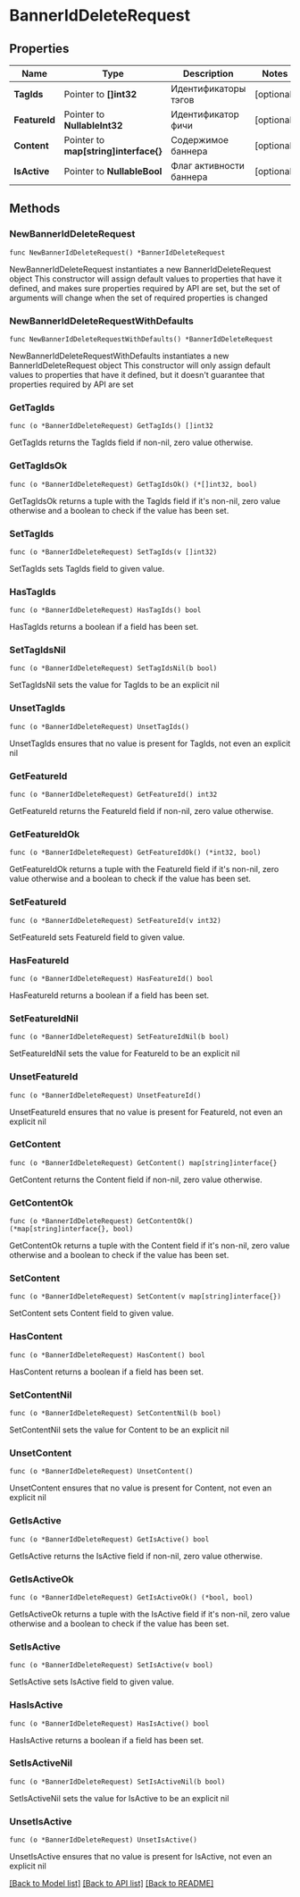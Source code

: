 # BannerIdDeleteRequest

## Properties

Name | Type | Description | Notes
------------ | ------------- | ------------- | -------------
**TagIds** | Pointer to **[]int32** | Идентификаторы тэгов | [optional] 
**FeatureId** | Pointer to **NullableInt32** | Идентификатор фичи | [optional] 
**Content** | Pointer to **map[string]interface{}** | Содержимое баннера | [optional] 
**IsActive** | Pointer to **NullableBool** | Флаг активности баннера | [optional] 

## Methods

### NewBannerIdDeleteRequest

`func NewBannerIdDeleteRequest() *BannerIdDeleteRequest`

NewBannerIdDeleteRequest instantiates a new BannerIdDeleteRequest object
This constructor will assign default values to properties that have it defined,
and makes sure properties required by API are set, but the set of arguments
will change when the set of required properties is changed

### NewBannerIdDeleteRequestWithDefaults

`func NewBannerIdDeleteRequestWithDefaults() *BannerIdDeleteRequest`

NewBannerIdDeleteRequestWithDefaults instantiates a new BannerIdDeleteRequest object
This constructor will only assign default values to properties that have it defined,
but it doesn't guarantee that properties required by API are set

### GetTagIds

`func (o *BannerIdDeleteRequest) GetTagIds() []int32`

GetTagIds returns the TagIds field if non-nil, zero value otherwise.

### GetTagIdsOk

`func (o *BannerIdDeleteRequest) GetTagIdsOk() (*[]int32, bool)`

GetTagIdsOk returns a tuple with the TagIds field if it's non-nil, zero value otherwise
and a boolean to check if the value has been set.

### SetTagIds

`func (o *BannerIdDeleteRequest) SetTagIds(v []int32)`

SetTagIds sets TagIds field to given value.

### HasTagIds

`func (o *BannerIdDeleteRequest) HasTagIds() bool`

HasTagIds returns a boolean if a field has been set.

### SetTagIdsNil

`func (o *BannerIdDeleteRequest) SetTagIdsNil(b bool)`

 SetTagIdsNil sets the value for TagIds to be an explicit nil

### UnsetTagIds
`func (o *BannerIdDeleteRequest) UnsetTagIds()`

UnsetTagIds ensures that no value is present for TagIds, not even an explicit nil
### GetFeatureId

`func (o *BannerIdDeleteRequest) GetFeatureId() int32`

GetFeatureId returns the FeatureId field if non-nil, zero value otherwise.

### GetFeatureIdOk

`func (o *BannerIdDeleteRequest) GetFeatureIdOk() (*int32, bool)`

GetFeatureIdOk returns a tuple with the FeatureId field if it's non-nil, zero value otherwise
and a boolean to check if the value has been set.

### SetFeatureId

`func (o *BannerIdDeleteRequest) SetFeatureId(v int32)`

SetFeatureId sets FeatureId field to given value.

### HasFeatureId

`func (o *BannerIdDeleteRequest) HasFeatureId() bool`

HasFeatureId returns a boolean if a field has been set.

### SetFeatureIdNil

`func (o *BannerIdDeleteRequest) SetFeatureIdNil(b bool)`

 SetFeatureIdNil sets the value for FeatureId to be an explicit nil

### UnsetFeatureId
`func (o *BannerIdDeleteRequest) UnsetFeatureId()`

UnsetFeatureId ensures that no value is present for FeatureId, not even an explicit nil
### GetContent

`func (o *BannerIdDeleteRequest) GetContent() map[string]interface{}`

GetContent returns the Content field if non-nil, zero value otherwise.

### GetContentOk

`func (o *BannerIdDeleteRequest) GetContentOk() (*map[string]interface{}, bool)`

GetContentOk returns a tuple with the Content field if it's non-nil, zero value otherwise
and a boolean to check if the value has been set.

### SetContent

`func (o *BannerIdDeleteRequest) SetContent(v map[string]interface{})`

SetContent sets Content field to given value.

### HasContent

`func (o *BannerIdDeleteRequest) HasContent() bool`

HasContent returns a boolean if a field has been set.

### SetContentNil

`func (o *BannerIdDeleteRequest) SetContentNil(b bool)`

 SetContentNil sets the value for Content to be an explicit nil

### UnsetContent
`func (o *BannerIdDeleteRequest) UnsetContent()`

UnsetContent ensures that no value is present for Content, not even an explicit nil
### GetIsActive

`func (o *BannerIdDeleteRequest) GetIsActive() bool`

GetIsActive returns the IsActive field if non-nil, zero value otherwise.

### GetIsActiveOk

`func (o *BannerIdDeleteRequest) GetIsActiveOk() (*bool, bool)`

GetIsActiveOk returns a tuple with the IsActive field if it's non-nil, zero value otherwise
and a boolean to check if the value has been set.

### SetIsActive

`func (o *BannerIdDeleteRequest) SetIsActive(v bool)`

SetIsActive sets IsActive field to given value.

### HasIsActive

`func (o *BannerIdDeleteRequest) HasIsActive() bool`

HasIsActive returns a boolean if a field has been set.

### SetIsActiveNil

`func (o *BannerIdDeleteRequest) SetIsActiveNil(b bool)`

 SetIsActiveNil sets the value for IsActive to be an explicit nil

### UnsetIsActive
`func (o *BannerIdDeleteRequest) UnsetIsActive()`

UnsetIsActive ensures that no value is present for IsActive, not even an explicit nil

[[Back to Model list]](../README.md#documentation-for-models) [[Back to API list]](../README.md#documentation-for-api-endpoints) [[Back to README]](../README.md)



